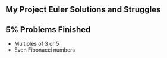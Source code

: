 ## My Project Euler Solutions and Struggles

## 5% Problems Finished
- Multiples of 3 or 5
- Even Fibonacci numbers